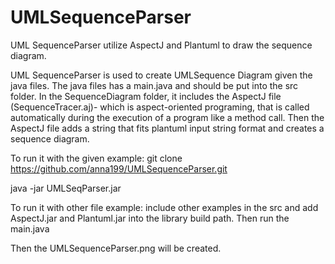 # UMLSequenceParser

UML SequenceParser utilize AspectJ and Plantuml to draw the sequence diagram.

UML SequenceParser is used to create UMLSequence Diagram given the java files.
The java files has a main.java and should be put into the src folder. In the SequenceDiagram folder, it includes the AspectJ file (SequenceTracer.aj)- which is aspect-oriented programing, that is called automatically during the execution of a program like a method call. Then the AspectJ file adds a string that fits plantuml input string format and creates a sequence diagram.

To run it with the given example:
git clone https://github.com/anna199/UMLSequenceParser.git

java -jar UMLSeqParser.jar

To run it with other file example:
include other examples in the src and add AspectJ.jar and Plantuml.jar into the library build path. Then run the main.java

Then the UMLSequenceParser.png will be created.
